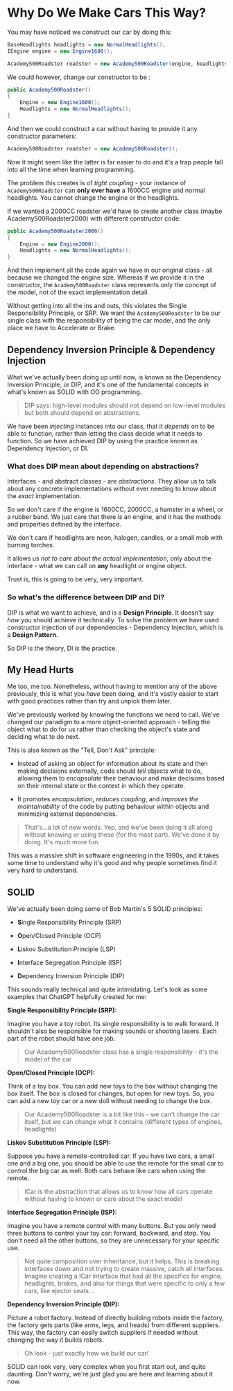 # Why Do We Make Cars This Way?

You may have noticed we construct our car by doing this:

```c#
BaseHeadlights headlights = new NormalHeadlights();
IEngine engine = new Engine1600();

Academy500Roadster roadster = new Academy500Roadster(engine, headlights);
```

We could however, change our constructor to be :

```c#
public Academy500Roadster()
{
    Engine = new Engine1600();
    Headlights = new NormalHeadlights();
}
```

And then we could construct a car without having to provide it any constructor parameters:

```c#
Academy500Roadster roadster = new Academy500Roadster();
```

Now it might seem like the latter is far easier to do and it's a trap people fall into all the time when learning programming.

The problem this creates is of *tight coupling* - your instance of `Academy500Roadster` can **only ever have** a 1600CC engine and normal headlights. You cannot change the engine or the headlights.

If we wanted a 2000CC roadster we'd have to create another class (maybe Academy500Roadster2000) with different constructor code:

```c#
public Academy500Roadster2000()
{
    Engine = new Engine2000();
    Headlights = new NormalHeadlights();
}
```

And then implement all the code again we have in our original class - all because we changed the engine size. Whereas if we provide it in the constructor, the `Academy500Roadster` class represents only the concept of the model, not of the exact implementation detail.

Without getting into all the ins and outs, this violates the Single Responsibility Principle, or SRP. We want the `Academy500Roadster` to be our single class with the responsibility of being the car model, and the only place we have to Accelerate or Brake.

## Dependency Inversion Principle & Dependency Injection

What we've actually been doing up until now, is known as the Dependency Inversion Principle, or DIP, and it's one of the fundamental concepts in what's known as SOLID with OO programming.

>  DIP says: high-level modules should not depend on low-level modules but both should depend on abstractions.

We have been *injecting* instances into our class, that it *depends* on to be able to function, rather than letting the class decide what it needs to function. So we have achieved DIP by using the practice known as Dependency Injection, or DI.

### What does DIP mean about depending on abstractions?

Interfaces - and abstract classes - are *abstractions*. They allow us to talk about any concrete implementations without ever needing to know about the *exact* implementation.

So we don't care if the engine is 1600CC, 2000CC, a hamster in a wheel, or a rubber band. We just care that there *is* an engine, and it has the methods and properties defined by the interface.

We don't care if headlights are neon, halogen, candles, or a small mob with burning torches. 

It allows us *not to care about the actual implementation*, only about the interface - what we can call on **any** headlight or engine object.

Trust is, this is going to be very, very important.

### So what's the difference between DIP and DI?

DIP is what we want to achieve, and is a **Design Principle**. It doesn't say *how* you should achieve it technically. To solve the problem we have used constructor injection of our dependencies - Dependency Injection, which is a **Design Pattern**.

So DIP is the theory, DI is the practice.

## My Head Hurts

Me too, me too. Nonetheless, without having to mention any of the above previously, this is what you *have* been doing, and it's vastly easier to start with good practices rather than try and unpick them later.

We've previously worked by knowing the functions we need to call. We've changed our paradigm to a more object-oriented approach - telling the object what to do for us rather than checking the object's state and deciding what to do next.

This is also known as the "Tell, Don't Ask" principle:

- Instead of asking an object for information about its state and then making decisions externally, code should *tell* objects what to do, allowing them to *encapsulate* their behaviour and make decisions based on their internal state or the context in which they operate.

- It promotes *encapsulation*, *reduces coupling*, and *improves the maintainability* of the code by putting behaviour within objects and minimizing external dependencies.

> That's...a lot of new words. Yep, and we've been doing it all along without knowing or using these (for the most part). We've done it by doing. It's much more fun.

This was a massive shift in software engineering in the 1990s, and it takes some time to understand why it's good and why people sometimes find it very hard to understand.

## SOLID

We've actually been doing some of Bob Martin's 5 SOLID principles:

- **S**ingle Responsibility Principle (SRP)

- **O**pen/Closed Principle (OCP)

- **L**iskov Substitution Principle (LSP)

- **I**nterface Segregation Principle (ISP)

- **D**ependency Inversion Principle (DIP)

This sounds really technical and quite intimidating. Let's look as some examples that ChatGPT helpfully created for me:


**Single Responsibility Principle (SRP):**

Imagine you have a toy robot. Its single responsibility is to walk forward. It shouldn't also be responsible for making sounds or shooting lasers. Each part of the robot should have one job.

> Our Academy500Roadster class has a single responsibility - it's the model of the car

**Open/Closed Principle (OCP):**

Think of a toy box. You can add new toys to the box without changing the box itself. The box is closed for changes, but open for new toys. So, you can add a new toy car or a new doll without needing to change the box.

> Our Academy500Roadster is a bit like this - we can't change the car itself, but we can change what it contains (different types of engines, headlights)

**Liskov Substitution Principle (LSP):**

Suppose you have a remote-controlled car. If you have two cars, a small one and a big one, you should be able to use the remote for the small car to control the big car as well. Both cars behave like cars when using the remote.

> ICar is the abstraction that allows us to know how all cars operate without having to known or care about the exact model

**Interface Segregation Principle (ISP):**

Imagine you have a remote control with many buttons. But you only need three buttons to control your toy car: forward, backward, and stop. You don't need all the other buttons, so they are unnecessary for your specific use.

> Not quite composition over inheritance, but it helps. This is breaking interfaces down and not trying to create massive, catch all interfaces. Imagine creating a ICar interface that had all the specifics for engine, headlights, brakes, and also for things that were specific to only a few cars, like ejector seats...

**Dependency Inversion Principle (DIP):**

Picture a robot factory. Instead of directly building robots inside the factory, the factory gets parts (like arms, legs, and heads) from different suppliers. This way, the factory can easily switch suppliers if needed without changing the way it builds robots.

> Oh look - just exactly how we build our car!

SOLID can look very, very complex when you first start out, and quite daunting. Don't worry, we're just glad you are here and learning about it now.